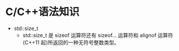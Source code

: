 # C/C++语法知识
- std::size_t
	* std::size_t 是 sizeof 运算符还有 sizeof... 运算符和 alignof 运算符 (C++11 起)所返回的一种无符号整数类型。
